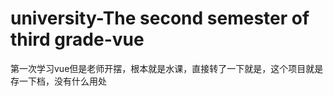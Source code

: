 # university-The second semester of third grade-vue
第一次学习vue但是老师开摆，根本就是水课，直接转了一下就是，这个项目就是存一下档，没有什么用处
